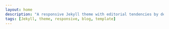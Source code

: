 ```yaml
---
layout: home
description: "A responsive Jekyll theme with editorial tendencies by designer Michael Rose."
tags: [Jekyll, theme, responsive, blog, template]
---
```


